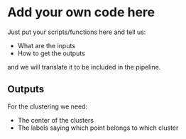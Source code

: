 # Add your own code here
Just put your scripts/functions here and tell us:
* What are the inputs
* How to get the outputs

and we will translate it to be included in the pipeline.

## Outputs
For the clustering we need:
* The center of the clusters
* The labels saying which point belongs to which cluster
